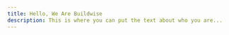 ```yaml
---
title: Hello, We Are Buildwise
description: This is where you can put the text about who you are...
---
```

